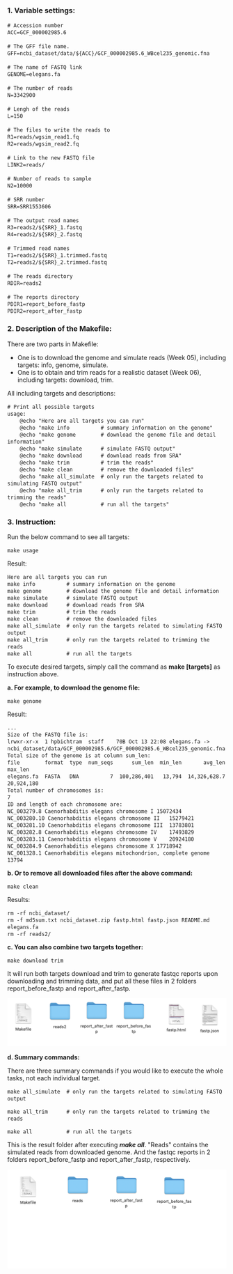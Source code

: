 ### 1. Variable settings:

```
# Accession number
ACC=GCF_000002985.6

# The GFF file name.
GFF=ncbi_dataset/data/${ACC}/GCF_000002985.6_WBcel235_genomic.fna

# The name of FASTQ link
GENOME=elegans.fa

# The number of reads
N=3342900

# Lengh of the reads
L=150

# The files to write the reads to
R1=reads/wgsim_read1.fq
R2=reads/wgsim_read2.fq

# Link to the new FASTQ file
LINK2=reads/

# Number of reads to sample
N2=10000

# SRR number
SRR=SRR1553606

# The output read names
R3=reads2/${SRR}_1.fastq
R4=reads2/${SRR}_2.fastq

# Trimmed read names
T1=reads2/${SRR}_1.trimmed.fastq
T2=reads2/${SRR}_2.trimmed.fastq

# The reads directory
RDIR=reads2

# The reports directory
PDIR1=report_before_fastp
PDIR2=report_after_fastp
```

### 2. Description of the Makefile:

There are two parts in Makefile:
  - One is to download the genome and simulate reads (Week 05), including targets: info, genome, simulate.
  - One is to obtain and trim reads for a realistic dataset (Week 06), including targets: download, trim.

All including targets and descriptions:

```
# Print all possible targets
usage:
	@echo "Here are all targets you can run"
	@echo "make info          # summary information on the genome"
	@echo "make genome        # download the genome file and detail information"
	@echo "make simulate      # simulate FASTQ output"
	@echo "make download      # download reads from SRA"
	@echo "make trim          # trim the reads"
	@echo "make clean         # remove the downloaded files"
	@echo "make all_simulate  # only run the targets related to simulating FASTQ output"
	@echo "make all_trim      # only run the targets related to trimming the reads"
	@echo "make all           # run all the targets"
```

### 3. Instruction:

Run the below command to see all targets:

```
make usage
```

Result:

```
Here are all targets you can run
make info          # summary information on the genome
make genome        # download the genome file and detail information
make simulate      # simulate FASTQ output
make download      # download reads from SRA
make trim          # trim the reads
make clean         # remove the downloaded files
make all_simulate  # only run the targets related to simulating FASTQ output
make all_trim      # only run the targets related to trimming the reads
make all           # run all the targets
```

To execute desired targets, simply call the command as **make [targets]** as instruction above.

**a. For example, to download the genome file:**

```
make genome
```

Result: 

```
...
Size of the FASTQ file is:
lrwxr-xr-x  1 hpbichtram  staff    70B Oct 13 22:08 elegans.fa -> ncbi_dataset/data/GCF_000002985.6/GCF_000002985.6_WBcel235_genomic.fna
Total size of the genome is at column sum_len:
file        format  type  num_seqs      sum_len  min_len       avg_len     max_len
elegans.fa  FASTA   DNA          7  100,286,401   13,794  14,326,628.7  20,924,180
Total number of chromosomes is:
7
ID and length of each chromosome are:
NC_003279.8 Caenorhabditis elegans chromosome I	15072434
NC_003280.10 Caenorhabditis elegans chromosome II	15279421
NC_003281.10 Caenorhabditis elegans chromosome III	13783801
NC_003282.8 Caenorhabditis elegans chromosome IV	17493829
NC_003283.11 Caenorhabditis elegans chromosome V	20924180
NC_003284.9 Caenorhabditis elegans chromosome X	17718942
NC_001328.1 Caenorhabditis elegans mitochondrion, complete genome	13794
```

**b. Or to remove all downloaded files after the above command:**

```
make clean
```

Results:

```
rm -rf ncbi_dataset/
rm -f md5sum.txt ncbi_dataset.zip fastp.html fastp.json README.md elegans.fa
rm -rf reads2/
```

**c. You can also combine two targets together:**

```
make download trim
```

It will run both targets download and trim to generate fastqc reports upon downloading and trimming data, and put all these files in 2 folders report_before_fastp and report_after_fastp.

![Trim](https://github.com/nhokchihiro/appbio24-tramha/blob/main/Week07/Images/trim.png)

**d. Summary commands:**

There are three summary commands if you would like to execute the whole tasks, not each individual target.

```
make all_simulate  # only run the targets related to simulating FASTQ output
```

```
make all_trim      # only run the targets related to trimming the reads
```

```
make all           # run all the targets
```

This is the result folder after executing ***make all***. "Reads" contains the simulated reads from downloaded genome. And the fastqc reports in 2 folders report_before_fastp and report_after_fastp, respectively.

![Results](https://github.com/nhokchihiro/appbio24-tramha/blob/main/Week07/Images/Results.png)
